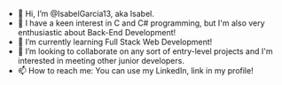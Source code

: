 - 👋 Hi, I’m @IsabelGarcia13, aka Isabel.
- 👀 I have a keen interest in C and C# programming, but I'm also very enthusiastic about Back-End Development!
- 🌱 I’m currently learning Full Stack Web Development!
- 💞️ I’m looking to collaborate on any sort of entry-level projects and I'm interested in meeting other junior developers.
- 📫 How to reach me: You can use my LinkedIn, link in my profile!

<!---
IsabelGarcia13/IsabelGarcia13 is a ✨ special ✨ repository because its `README.md` (this file) appears on your GitHub profile.
You can click the Preview link to take a look at your changes.
--->
